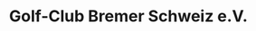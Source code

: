 ---
title: "Golf-Club Bremer Schweiz e.V."
url: /bremen/golf-club-bremer-schweiz-e-v/
shop: Sport
---